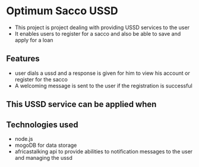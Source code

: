 # Optimum Sacco USSD
- This project is project dealing with providing USSD services to the user
- It enables users to register for a sacco and also be able to save and apply for a loan

## Features
- user dials a ussd and a response is given for him to view his account or register for the sacco
- A welcoming message is sent to the user if the registration is successful

## This USSD service can be applied when

## Technologies used
- node.js
- mogoDB for data storage
- africastalking api to provide abilities to notification messages to the user and managing the ussd
